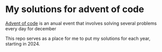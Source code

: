 # My solutions for advent of code

[Advent of code](https://adventofcode.com/) is an anual event that involves solving several problems every day for december

This repo serves as a place for me to put my solutions for each year, starting in 2024.
